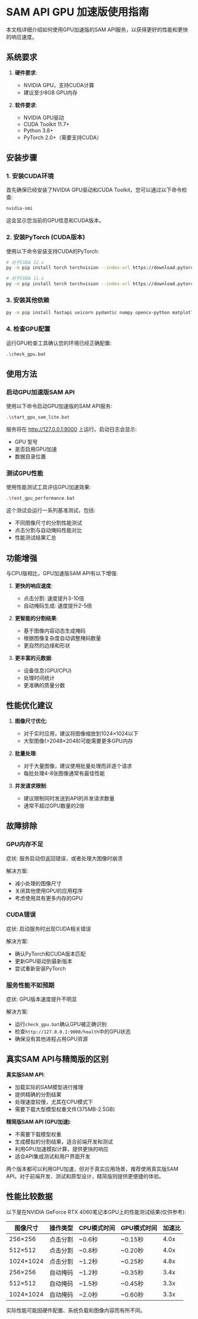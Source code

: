 # SAM API GPU 加速版使用指南

本文档详细介绍如何使用GPU加速版的SAM API服务，以获得更好的性能和更快的响应速度。

## 系统要求

1. **硬件要求**:
   - NVIDIA GPU，支持CUDA计算
   - 建议至少8GB GPU内存

2. **软件要求**:
   - NVIDIA GPU驱动
   - CUDA Toolkit 11.7+
   - Python 3.8+
   - PyTorch 2.0+（需要支持CUDA）

## 安装步骤

### 1. 安装CUDA环境

首先确保已经安装了NVIDIA GPU驱动和CUDA Toolkit，您可以通过以下命令检查:

```bash
nvidia-smi
```

这会显示您当前的GPU信息和CUDA版本。

### 2. 安装PyTorch (CUDA版本)

使用以下命令安装支持CUDA的PyTorch:

```bash
# 对于CUDA 12.x
py -m pip install torch torchvision --index-url https://download.pytorch.org/whl/cu121

# 对于CUDA 11.x
py -m pip install torch torchvision --index-url https://download.pytorch.org/whl/cu118
```

### 3. 安装其他依赖

```bash
py -m pip install fastapi uvicorn pydantic numpy opencv-python matplotlib
```

### 4. 检查GPU配置

运行GPU检查工具确认您的环境已经正确配置:

```bash
.\check_gpu.bat
```

## 使用方法

### 启动GPU加速版SAM API

使用以下命令启动GPU加速版的SAM API服务:

```bash
.\start_gpu_sam_lite.bat
```

服务将在 http://127.0.0.1:9000 上运行。启动日志会显示:
- GPU 型号
- 是否启用GPU加速
- 数据目录位置

### 测试GPU性能

使用性能测试工具评估GPU加速效果:

```bash
.\test_gpu_performance.bat
```

这个测试会运行一系列基准测试，包括:
- 不同图像尺寸的分割性能测试
- 点击分割与自动掩码性能对比
- 性能测试结果汇总

## 功能增强

与CPU版相比，GPU加速版SAM API有以下增强:

1. **更快的响应速度**:
   - 点击分割: 速度提升3-10倍
   - 自动掩码生成: 速度提升2-5倍

2. **更智能的分割结果**:
   - 基于图像内容动态生成掩码
   - 根据图像复杂度自动调整掩码数量
   - 更自然的边缘和形状

3. **更丰富的元数据**:
   - 设备信息(GPU/CPU)
   - 处理时间统计
   - 更准确的质量分数

## 性能优化建议

1. **图像尺寸优化**:
   - 对于实时应用，建议将图像缩放到1024×1024以下
   - 大型图像(>2048×2048)可能需要更多GPU内存

2. **批量处理**:
   - 对于大量图像，建议使用批量处理而非逐个请求
   - 每批处理4-8张图像通常有最佳性能

3. **并发请求限制**:
   - 建议限制同时发送到API的并发请求数量
   - 通常不超过GPU数量的2倍

## 故障排除

### GPU内存不足

症状: 服务启动但返回错误，或者处理大图像时崩溃

解决方案:
- 减小处理的图像尺寸
- 关闭其他使用GPU的应用程序
- 考虑使用具有更多内存的GPU

### CUDA错误

症状: 启动服务时出现CUDA相关错误

解决方案:
- 确认PyTorch和CUDA版本匹配
- 更新GPU驱动到最新版本
- 尝试重新安装PyTorch

### 服务性能不如预期

症状: GPU版本速度提升不明显

解决方案:
- 运行`check_gpu.bat`确认GPU被正确识别
- 检查`http://127.0.0.1:9000/health`中的GPU状态
- 确保没有其他进程占用GPU资源

## 真实SAM API与精简版的区别

**真实版SAM API**:
- 加载实际的SAM模型进行推理
- 提供精确的分割结果
- 处理速度较慢，尤其在CPU模式下
- 需要下载大型模型权重文件(375MB-2.5GB)

**精简版SAM API (GPU加速)**:
- 不需要下载模型权重
- 生成模拟的分割结果，适合前端开发和测试
- 利用GPU加速模拟计算，提供更快的响应
- 适合API集成测试和用户界面开发

两个版本都可以利用GPU加速，但对于真实应用场景，推荐使用真实版SAM API。对于前端开发、测试和原型设计，精简版则提供更便捷的体验。

## 性能比较数据

以下是在NVIDIA GeForce RTX 4060笔记本GPU上的性能测试结果(仅供参考):

| 图像尺寸 | 操作类型 | CPU模式时间 | GPU模式时间 | 加速比 |
|----------|----------|-------------|-------------|--------|
| 256×256  | 点击分割 | ~0.6秒      | ~0.15秒     | 4.0x   |
| 512×512  | 点击分割 | ~0.8秒      | ~0.20秒     | 4.0x   |
| 1024×1024| 点击分割 | ~1.2秒      | ~0.25秒     | 4.8x   |
| 256×256  | 自动掩码 | ~1.2秒      | ~0.35秒     | 3.4x   |
| 512×512  | 自动掩码 | ~1.5秒      | ~0.45秒     | 3.3x   |
| 1024×1024| 自动掩码 | ~2.0秒      | ~0.60秒     | 3.3x   |

实际性能可能因硬件配置、系统负载和图像内容而有所不同。 